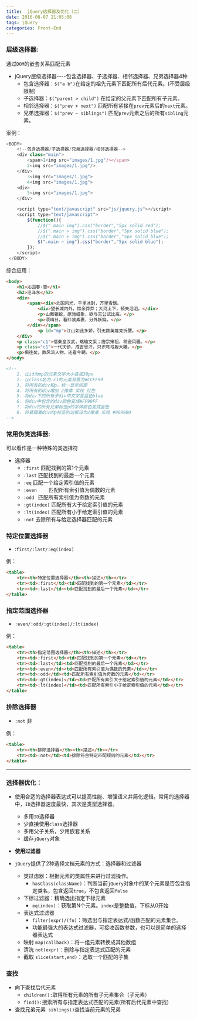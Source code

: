 ```yaml
---
title:  jQuery选择器及优化（二）
date: 2016-08-07 21:05:08
tags: jQuery
categories: Front-End
---
```


### 层级选择器:

通过`DOM`的嵌套关系匹配元素

- jQuery层级选择器----包含选择器、子选择器、相邻选择器、兄弟选择器4种
	- 包含选择器：`$("a b")`在给定的祖先元素下匹配所有后代元素。(不受层级限制)
	- 子选择器：`$("parent > child")` 在给定的父元素下匹配所有子元素。
	- 相邻选择器：`$("prev + next")` 匹配所有紧接在`prev`元素后的`next`元素。
	- 兄弟选择器：`$("prev ~ siblings")` 匹配`prev`元素之后的所有`sibling`元素。

<!--more-->
案例：

```javascript
<BODY>
	<!--包含选择器/子选择器/兄弟选择器/相邻选择器-->
	<div class="main">
		<span>1<img src="images/1.jpg"/></span>
		2<img src="images/1.jpg"/>
	</div>
		3<img src="images/1.jpg">
		4<img src="images/1.jpg">
	<div>
		5<img src="images/1.jpg">
	</div>

	<script type="text/javascript" src="js/jquery.js"></script>
	<script type="text/javascript">
		$(function(){
			//$(".main img").css("border","5px solid red");
			//$(".main > img").css("border","5px solid blue");
			//$(".main + img").css("border","5px solid blue");
			$(".main ~ img").css("border","5px solid blue");
		});
	</script>
 </BODY>
```

综合应用：

```html
<body>
	<h1>沁园春·雪</h1>
	<h2>毛泽东</h2>
	<div>
		<span><div>北国风光，千里冰封，万里雪飘。
			<div>望长城内外，惟余莽莽；大河上下，顿失滔滔。</div>
			<p>山舞银蛇，原驰蜡象，欲与天公试比高。</p>
			<p>须晴日，看红装素裹，分外妖娆。</p>
		</div></span>
			<p id="mp">江山如此多娇，引无数英雄竞折腰。</p>
	</div>
	<p class="c1">惜秦皇汉武，略输文采；唐宗宋祖，稍逊风骚。</p>
	<p class="c1">一代天骄，成吉思汗，只识弯弓射大雕。</p>
	<p>俱往矣，数风流人物，还看今朝。</p>
</body>

<!-- 
	1. 让id为mp的元素文字大小变成30px
	2. 让class名为.c1的元素背景为#CCFF99
	3. 将所有的div和p，统一显示间距
	4. 将所有的div增加 2像素 实线 红色
	5. 将div下的所有子div中文字变蓝色blue
	6. 将div中包含的div颜色变成#FF99FF
	7. 将div的所有兄弟标签p的字体颜色变成蓝色
	8. 将紧跟着div的p标签的边框设为2像素 实线 #009900 
-->

```

### 常用伪类选择器:

可以看作是一种特殊的类选择符

- 选择器		
	- `:first`	匹配找到的第1个元素
	- `:last`		匹配找到的最后一个元素
	- `:eq`		匹配一个给定索引值的元素
	- `:even	`	匹配所有索引值为偶数的元素
    - `:odd	`	匹配所有索引值为奇数的元素
    - `:gt(index)` 匹配所有大于给定索引值的元素
	- `:lt(index)`	匹配所有小于给定索引值的元素
	- `:not`		去除所有与给定选择器匹配的元素

### 特定位置选择器
- :`first/:last/:eq(index)`

例：

```html
<table>
	<tr><th>特定位置选择器</th><th>描述</th></tr>
	<tr><td>:first</td><td>匹配找到的第一个元素</td></tr>
	<tr><td>:last</td><td>匹配找到的最后一个元素</td></tr>
</table>
```

### 指定范围选择器

- `:even/:odd/:gt(index)/:lt(index)`

例：

```html
<table>
	<tr><th>指定范围选择器</th><th>描述</th></tr>
	<tr><td>:first</td><td>匹配找到的第一个元素</td></tr>
	<tr><td>:last</td><td>匹配找到的最后一个元素</td></tr>
	<tr><td>:even</td><td>匹配所有索引值为偶数的元素</td></tr>
	<tr><td>:odd</td><td>匹配所有索引值为奇数的元素</td></tr>
	<tr><td>:gt(index)</td><td>匹配所有索引大于给定索引值的元素</td></tr>
	<tr><td>:lt(index)</td><td>匹配所有索引小于给定索引值的元素</td></tr>
</table>
```

### 排除选择器

- `:not` 非

例：

```html
<table>
	<tr><th>排除选择器</th><th>描述</th></tr>
	<tr><td>:not</td><td>排除符合特定匹配规则的元素</td></tr>
</table>
```

---

### 选择器优化：

- 使用合适的选择器表达式可以提高性能、增强语义并简化逻辑。常用的选择器中，`ID`选择器速度最快，其次是类型选择器。
	- 多用`ID`选择器
	- 少直接使用`class`选择器
	- 多用父子关系，少用嵌套关系
	- 缓存`jQuery`对象

- **使用过滤器**

- `jQuery`提供了2种选择文档元素的方式：选择器和过滤器

	- 类过虑器：根据元素的类属性来进行过滤操作。
		- `hasClass(className)`：判断当前`jQuery`对象中的某个元素是否包含指定类名，包含返回`true`，不包含返回`false`
	- 下标过滤器：精确选出指定下标元素
		- `eq(index)`：获取第N个元素。`index`是整数值，下标从0开始
	- 表达式过滤器 
		- `filter(expr)/(fn)`：筛选出与指定表达式/函数匹配的元素集合。
		- 功能最强大的表达式过滤器，可接收函数参数，也可以是简单的选择器表达式
	- 映射 `map(callback)`：将一组元素转换成其他数组
	- 清洗 `not(expr)`：删除与指定表达式匹配的元素
	- 截取 `slice(start,end)`：选取一个匹配的子集

### 查找

- 向下查找后代元素 
	- `children():`取得所有元素的所有子元素集合（子元素）
	- `find():`搜索所有与指定表达式匹配的元素(所有后代元素中查找)
- 查找兄弟元素` siblings()`查找当前元素的兄弟
